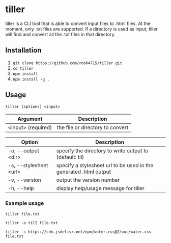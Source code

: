 # tiller
tiller is a CLI tool that is able to convert input files to .html files.
At the moment, only .txt files are supported.
If a directory is used as input, tiller will find and convert all the .txt files in that directory.

## Installation
1. `git clone https://github.com/rook4715/tiller.git`
2. `cd tiller`
3. `npm install`
4. `npm install -g .`

## Usage
```
tiller [options] <input>
```
| Argument  | Description  
| --------  | ----------- 
| <input\> (required)     | the file or directory to convert

| Option        | Description                           |
| ------        | -----------                           |
| -o, --output <dir\> | specify the directory to write output to (default: til) |
| -s, --stylesheet <url\> | specify a stylesheet url to be used in the generated .html output |
| -v, --version | output the version number             |
| -h, --help    | display help/usage message for tiller |

### Example usage
`tiller file.txt`

`tiller -o til2 file.txt`

`tiller -s https://cdn.jsdelivr.net/npm/water.css@2/out/water.css file.txt`
 
